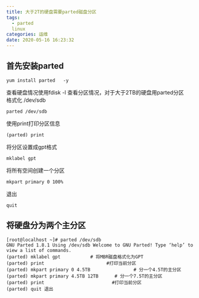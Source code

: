 ```yaml
---
title: 大于2T的硬盘需要parted磁盘分区
tags:
  - parted
  linux
categories: 运维
date: 2020-05-16 16:23:32
---
```

## 首先安装parted

    yum install parted   -y

查看硬盘情况使用fdisk -l 查看分区情况，对于大于2TB的硬盘用parted分区
<br/>格式化 /dev/sdb<br/>
  
    parted /dev/sdb

使用print打印分区信息

    (parted) print

将分区设置成gpt格式

    mklabel gpt    

将所有空间创建一个分区

    mkpart primary 0 100%

退出

    quit

## 将硬盘分为两个主分区

    [root@localhost ~]# parted /dev/sdb   
    GNU Parted 1.8.1 Using /dev/sdb Welcome to GNU Parted! Type ‘help’ to view a list of commands.
    (parted) mklabel gpt           # 将MBR磁盘格式化为GPT
    (parted) print                       #打印当前分区
    (parted) mkpart primary 0 4.5TB                # 分一个4.5T的主分区
    (parted) mkpart primary 4.5TB 12TB      # 分一个7.5T的主分区
    (parted) print                         #打印当前分区
    (parted) quit 退出
